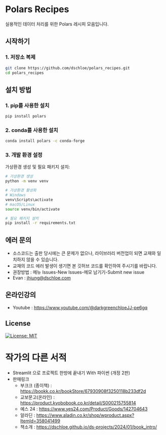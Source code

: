 # Polars Recipes

실용적인 데이터 처리를 위한 Polars 레시피 모음입니다.

## 시작하기

### 1. 저장소 복제

```bash
git clone https://github.com/dschloe/polars_recipes.git
cd polars_recipes
```

## 설치 방법

### 1. pip를 사용한 설치

```bash
pip install polars
```

### 2. conda를 사용한 설치

```bash
conda install polars -c conda-forge
```

### 3. 개발 환경 설정

가상환경 생성 및 필요 패키지 설치:

```bash
# 가상환경 생성
python -m venv venv

# 가상환경 활성화
# Windows
venv\Scripts\activate
# macOS/Linux
source venv/bin/activate

# 필요 패키지 설치
pip install -r requirements.txt
```

## 에러 문의
- 소스코드는 출판 당시에는 큰 문제가 없으나, 라이브러리 버전업이 되면 교재와 일치하지 않을 수 있습니다.
- 교재의 코드 에러 발생이 생기면 본 깃허브 코드를 확인하여 주시기를 바랍니다.
- 권장방법 : 메뉴 Issues-New Issues-메모 남기기-Submit new issue
- Evan : jhjung@dschloe.com

## 온라인강의
- Youtube : https://www.youtube.com/@darkgreenchloeJJ-pe6gq

## License
[![License: MIT](https://img.shields.io/badge/License-MIT-yellow.svg)](https://opensource.org/licenses/MIT)

# 작가의 다른 서적
- Streamlit 으로 프로젝트 한방에 끝내기 With 파이썬 (개정 2판)
- 판매링크
    + 부크크 (종이책) : https://bookk.co.kr/bookStore/67930908f3250118b233df2d
    + 교보문고(온라인) : https://product.kyobobook.co.kr/detail/S000215755814
    + 예스 24 : https://www.yes24.com/Product/Goods/142704643
    + 알라딘 : https://www.aladin.co.kr/shop/wproduct.aspx?ItemId=358041499
    + 책소개 : https://dschloe.github.io/ds-projects/2024/01/book_intro/
